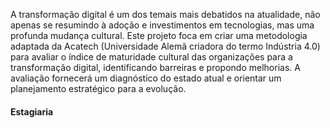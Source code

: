 A transformação digital é um dos temais mais debatidos na atualidade, não apenas se resumindo à adoção e investimentos em tecnologias, mas uma profunda mudança cultural.
Este projeto foca em criar uma metodologia adaptada da Acatech (Universidade Alemã criadora do termo Indústria 4.0) para avaliar o índice de maturidade cultural das organizações para a transformação digital, identificando barreiras e propondo melhorias. A avaliação fornecerá um diagnóstico do estado atual e orientar um planejamento estratégico para a evolução.

#### Estagiaria